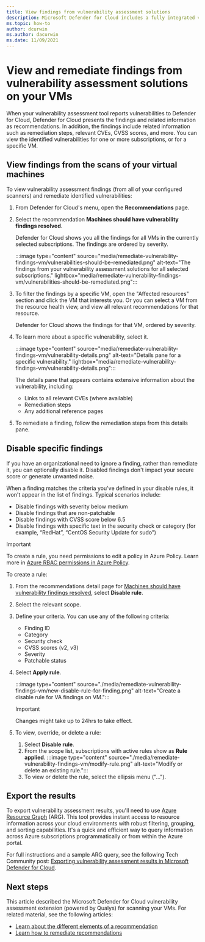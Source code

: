 ```yaml
---
title: View findings from vulnerability assessment solutions
description: Microsoft Defender for Cloud includes a fully integrated vulnerability assessment solution from Qualys. Learn more about this Defender for Cloud extension on this page.
ms.topic: how-to
author: dcurwin
ms.author: dacurwin
ms.date: 11/09/2021
---
```


# View and remediate findings from vulnerability assessment solutions on your VMs

When your vulnerability assessment tool reports vulnerabilities to Defender for Cloud, Defender for Cloud presents the findings and related information as recommendations. In addition, the findings include related information such as remediation steps, relevant CVEs, CVSS scores, and more. You can view the identified vulnerabilities for one or more subscriptions, or for a specific VM.

## View findings from the scans of your virtual machines

To view vulnerability assessment findings (from all of your configured scanners) and remediate identified vulnerabilities:

1. From Defender for Cloud's menu, open the **Recommendations** page.

1. Select the recommendation **Machines should have vulnerability findings resolved**.

    Defender for Cloud shows you all the findings for all VMs in the currently selected subscriptions. The findings are ordered by severity.

    :::image type="content" source="media/remediate-vulnerability-findings-vm/vulnerabilities-should-be-remediated.png" alt-text="The findings from your vulnerability assessment solutions for all selected subscriptions." lightbox="media/remediate-vulnerability-findings-vm/vulnerabilities-should-be-remediated.png":::

1. To filter the findings by a specific VM, open the "Affected resources" section and click the VM that interests you. Or you can select a VM from the resource health view, and view all relevant recommendations for that resource.

    Defender for Cloud shows the findings for that VM, ordered by severity.

1. To learn more about a specific vulnerability, select it.

    :::image type="content" source="media/remediate-vulnerability-findings-vm/vulnerability-details.png" alt-text="Details pane for a specific vulnerability." lightbox="media/remediate-vulnerability-findings-vm/vulnerability-details.png":::

    The details pane that appears contains extensive information about the vulnerability, including:

    - Links to all relevant CVEs (where available)
    - Remediation steps
    - Any additional reference pages

1. To remediate a finding, follow the remediation steps from this details pane.

## Disable specific findings

If you have an organizational need to ignore a finding, rather than remediate it, you can optionally disable it. Disabled findings don't impact your secure score or generate unwanted noise.

When a finding matches the criteria you've defined in your disable rules, it won't appear in the list of findings. Typical scenarios include:

- Disable findings with severity below medium
- Disable findings that are non-patchable
- Disable findings with CVSS score below 6.5
- Disable findings with specific text in the security check or category (for example, “RedHat”, “CentOS Security Update for sudo”)

> [!IMPORTANT]
> To create a rule, you need permissions to edit a policy in Azure Policy. Learn more in [Azure RBAC permissions in Azure Policy](../governance/policy/overview.md#azure-rbac-permissions-in-azure-policy).

To create a rule:

1. From the recommendations detail page for [Machines should have vulnerability findings resolved](https://portal.azure.com/#blade/Microsoft_Azure_Security/RecommendationsBlade/assessmentKey/1195afff-c881-495e-9bc5-1486211ae03f), select **Disable rule**.

1. Select the relevant scope.

1. Define your criteria. You can use any of the following criteria:
    - Finding ID
    - Category
    - Security check
    - CVSS scores (v2, v3)
    - Severity
    - Patchable status

1. Select **Apply rule**.

    :::image type="content" source="./media/remediate-vulnerability-findings-vm/new-disable-rule-for-finding.png" alt-text="Create a disable rule for VA findings on VM.":::

    > [!IMPORTANT]
    > Changes might take up to 24hrs to take effect.

1. To view, override, or delete a rule:
    1. Select **Disable rule**.
    1. From the scope list, subscriptions with active rules show as **Rule applied**.
        :::image type="content" source="./media/remediate-vulnerability-findings-vm/modify-rule.png" alt-text="Modify or delete an existing rule.":::
    1. To view or delete the rule, select the ellipsis menu ("...").

## Export the results

To export vulnerability assessment results, you'll need to use [Azure Resource Graph](https://azure.microsoft.com/features/resource-graph/) (ARG). This tool provides instant access to resource information across your cloud environments with robust filtering, grouping, and sorting capabilities. It's a quick and efficient way to query information across Azure subscriptions programmatically or from within the Azure portal.

For full instructions and a sample ARG query, see the following Tech Community post: [Exporting vulnerability assessment results in Microsoft Defender for Cloud](https://techcommunity.microsoft.com/t5/azure-security-center/exporting-vulnerability-assessment-results-in-azure-security/ba-p/1212091).

## Next steps

This article described the Microsoft Defender for Cloud vulnerability assessment extension (powered by Qualys) for scanning your VMs. For related material, see the following articles:

- [Learn about the different elements of a recommendation](review-security-recommendations.md)
- [Learn how to remediate recommendations](implement-security-recommendations.md)
